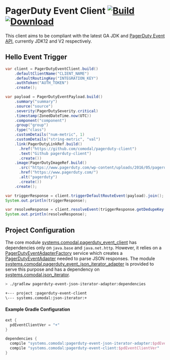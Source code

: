 # PagerDuty Event Client  [![Build](https://github.com/comodal/pagerduty-client/workflows/Gradle%20Check/badge.svg)](https://github.com/comodal/pagerduty-client/actions) [![Download](https://api.bintray.com/packages/comodal/libraries/pagerduty-event-client/images/download.svg)](https://bintray.com/comodal/libraries/pagerduty-event-client/_latestVersion)
 
This client aims to be compliant with the latest GA JDK and [PagerDuty Event API](https://v2.developer.pagerduty.com/docs/events-api-v2), currently JDK12 and V2 respectively.

## Hello Event Trigger

```java
var client = PagerDutyEventClient.build()
    .defaultClientName("CLIENT_NAME")
    .defaultRoutingKey("INTEGRATION_KEY")
    .authToken("AUTH_TOKEN")
    .create();

var payload = PagerDutyEventPayload.build()
    .summary("summary")
    .source("source")
    .severity(PagerDutySeverity.critical)
    .timestamp(ZonedDateTime.now(UTC))
    .component("component")
    .group("group")
    .type("class")
    .customDetails("num-metric", 1)
    .customDetails("string-metric", "val")
    .link(PagerDutyLinkRef.build()
      .href("https://github.com/comodal/pagerduty-client")
      .text("Github pagerduty-client")
      .create())
    .image(PagerDutyImageRef.build()
      .src("https://www.pagerduty.com/wp-content/uploads/2016/05/pagerduty-logo-green.png")
      .href("https://www.pagerduty.com/")
      .alt("pagerduty")
      .create())
    .create();

var triggerResponse = client.triggerDefaultRouteEvent(payload).join();
System.out.println(triggerResponse);

var resolveResponse = client.resolveEvent(triggerResponse.getDedupeKey()).join();
System.out.println(resolveResponse);
```

## Project Configuration 

The core module [systems.comodal.pagerduty_event_client](systems.comodal.pagerduty_event_client/src/main/java/module-info.java) has dependencies only on `java.base` and `java.net.http`.  However, it relies on a [PagerDutyEventAdapterFactory](systems.comodal.pagerduty_event_client/src/main/java/systems/comodal/pagerduty/event/data/adapters/PagerDutyEventAdapterFactory.java) service which creates a [PagerDutyEventAdapter](systems.comodal.pagerduty_event_client/src/main/java/systems/comodal/pagerduty/event/data/adapters/PagerDutyEventAdapter.java) needed to parse JSON responses.  The module [systems.comodal.pagerduty_event_json_iterator_adapter](systems.comodal.pagerduty_event_json_iterator_adapter/src/main/java/module-info.java) is provided to serve this purpose and has a dependency on [systems.comodal.json_iterator](https://github.com/comodal/json-iterator).

```bash
> ./gradlew pagerduty-event-json-iterator-adapter:dependencies

+--- project :pagerduty-event-client
\--- systems.comodal:json-iterator:+
```

#### Example Gradle Configuration

```groovy
ext {
  pdEventClientVer = "+"
}

dependencies {
  compile "systems.comodal:pagerduty-event-json-iterator-adapter:$pdEventClientVer"
  compile "systems.comodal:pagerduty-event-client:$pdEventClientVer"
}
```